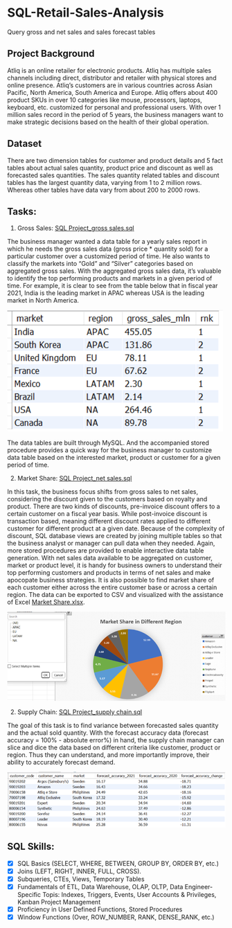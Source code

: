 # SQL-Retail-Sales-Analysis
Query gross and net sales and  sales forecast tables
## Project Background
Atliq is an online retailer for electronic products. Atliq has multiple sales channels including direct, distributor and retailer with physical stores and online presence. Atliq’s customers are in various countries across Asian Pacific, North America, South America and Europe. Atliq offers about 400 product SKUs in over 10 categories like mouse, processors, laptops, keyboard, etc. customized for personal and professional users. With over 1 million sales record in the period of 5 years, the business managers want to make strategic decisions based on the health of their global operation.
## Dataset
There are two dimension tables for customer and product details and 5 fact tables about actual sales quantity, product price and discount as well as forecasted sales quantities.
The sales quantity related tables and discount tables has the largest quantity data, varying from 1 to 2 million rows. Whereas other tables have data vary from about 200 to 2000 rows.
## Tasks: 
1. Gross Sales: [SQL Project_gross sales.sql](https://github.com/Sophie-XL/SQL-Retail-Sales-Analysis/blob/a4c72d2a6dd73e98071c72d35ab1109afa00a23c/SQL%20Project_gross%20sales.sql)

The business manager wanted a data table for a yearly sales report in which he needs the gross sales data (gross price * quantity sold) for a particular customer over a customized period of time. He also wants to classify the markets into “Gold” and “Silver” categories based on aggregated gross sales. With the aggregated gross sales data, it’s valuable to identify the top performing products and markets in a given period of time. For example, it is clear to see from the table below that in fiscal year 2021, India is the leading market in APAC whereas USA is the leading market in North America.

![gross sales table](https://github.com/Sophie-XL/SQL-Retail-Sales-Analysis/blob/ce78b366216e9f19552947f30622f8a5083e5224/gross%20sales%20rank.png) 

The data tables are built through MySQL. And the accompanied stored procedure provides a quick way for the business manager to customize data table based on the interested market, product or customer for a given period of time.
 
2. Market Share: [SQL Project_net sales.sql](https://github.com/Sophie-XL/SQL-Retail-Sales-Analysis/blob/a4c72d2a6dd73e98071c72d35ab1109afa00a23c/SQL%20Project_market%20share.sql)

In this task, the business focus shifts from gross sales to net sales, considering the discount given to the customers based on royalty and product. There are two kinds of discounts, pre-invoice discount offers to a certain customer on a fiscal year basis. While post-invoice discount is transaction based, meaning different discount rates applied to different customer for different product at a given date. Because of the complexity of discount, SQL database views are created by joining multiple tables so that the business analyst or manager can pull data when they needed. Again, more stored procedures are provided to enable interactive data table generation.
With net sales data available to be aggregated on customer, market or product level, it is handy for business owners to understand their top performing customers and products in terms of net sales and make apocopate business strategies. It is also possible to find market share of each customer either across the entire customer base or across a certain region. The data can be exported to CSV and visualized with the assistance of Excel [Market Share.xlsx](https://github.com/Sophie-XL/SQL-Retail-Sales-Analysis/blob/a4c72d2a6dd73e98071c72d35ab1109afa00a23c/Market%20Share.xlsx).

![market share table](https://github.com/Sophie-XL/SQL-Retail-Sales-Analysis/blob/ce78b366216e9f19552947f30622f8a5083e5224/regional%20market%20share.png)
 
2. Supply Chain: [SQL Project_supply chain.sql](https://github.com/Sophie-XL/SQL-Retail-Sales-Analysis/blob/a4c72d2a6dd73e98071c72d35ab1109afa00a23c/SQL%20Project_supply%20chain.sql)

The goal of this task is to find variance between forecasted sales quantity and the actual sold quantity. With the forecast accuracy data (forecast accuracy = 100% - absolute error%) in hand, the supply chain manager can slice and dice the data based on different criteria like customer, product or region. Thus they can understand, and more importantly improve, their ability to accurately forecast demand.
 
![sales forecast table](https://github.com/Sophie-XL/SQL-Retail-Sales-Analysis/blob/ce78b366216e9f19552947f30622f8a5083e5224/sales%20forecast%20accuracy.png)


## SQL Skills:
- [x]	SQL Basics (SELECT, WHERE, BETWEEN, GROUP BY, ORDER BY, etc.)
- [x]	Joins (LEFT, RIGHT, INNER, FULL, CROSS).
- [x]	Subqueries, CTEs, Views, Temporary Tables
- [x]	Fundamentals of ETL, Data Warehouse, OLAP, OLTP, Data Engineer-Specific Topis: Indexes, Triggers, Events, User Accounts & Privileges, Kanban Project Management
- [x]	Proficiency in User Defined Functions, Stored Procedures
- [x]	Window Functions (Over, ROW_NUMBER, RANK, DENSE_RANK, etc.)
